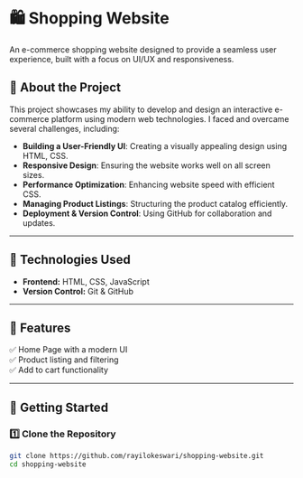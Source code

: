 # 🛍️ Shopping Website  

An e-commerce shopping website designed to provide a seamless user experience, built with a focus on UI/UX and responsiveness.  

## 🌟 About the Project  

This project showcases my ability to develop and design an interactive e-commerce platform using modern web technologies. I faced and overcame several challenges, including:  

- **Building a User-Friendly UI**: Creating a visually appealing design using HTML, CSS.  
- **Responsive Design**: Ensuring the website works well on all screen sizes.  
- **Performance Optimization**: Enhancing website speed with efficient CSS.  
- **Managing Product Listings**: Structuring the product catalog efficiently.  
- **Deployment & Version Control**: Using GitHub for collaboration and updates.  

---

## 🔧 Technologies Used  

- **Frontend:** HTML, CSS, JavaScript    
- **Version Control:** Git & GitHub  
  

---

## 📌 Features  

✅ Home Page with a modern UI  
✅ Product listing and filtering  
✅ Add to cart functionality  
 

---

## 🚀 Getting Started  

### **1️⃣ Clone the Repository**  
```sh
git clone https://github.com/rayilokeswari/shopping-website.git
cd shopping-website
